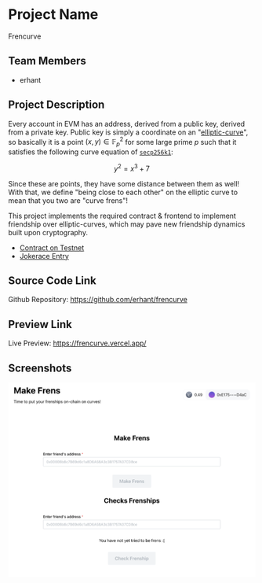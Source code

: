 <!-- Submit Your Project
Project Name:
Team Members: (Name and Lens Handle)
Project Description:
Source Code Link:
Preview Link (Optional):
Demo Video/Slide Deck Link (Optional):
Screenshots (Optional):
-->

# Project Name

Frencurve

## Team Members

- erhant

## Project Description

Every account in EVM has an address, derived from a public key, derived from a private key. Public key is simply a coordinate on an "[elliptic-curve](https://www.rareskills.io/post/elliptic-curves-finite-fields)", so basically it is a point $(x, y) \in \mathbb{F}_p^2$ for some large prime $p$ such that it satisfies the following curve equation of [`secp256k1`](https://en.bitcoin.it/wiki/Secp256k1):

$$
y^2 = x^3 + 7
$$

Since these are points, they have some distance between them as well! With that, we define "being close to each other" on the elliptic curve to mean that you two are "curve frens"!

This project implements the required contract & frontend to implement friendship over elliptic-curves, which may pave new friendship dynamics built upon cryptography.

- [Contract on Testnet](https://block-explorer.testnet.lens.dev/address/0x4D9058C198c1c9433612F6dA4f271Ee7D7eB0459#contract)
- [Jokerace Entry](https://jokerace.io/contest/polygon/0x552bdf3d0acfa0bc398607fd675d3b4cce6aabdf/submission/70592271744613817044400087847213095324107207545920898777206167711444430925570)

## Source Code Link

Github Repository: <https://github.com/erhant/frencurve>

## Preview Link

Live Preview: <https://frencurve.vercel.app/>

## Screenshots

![img](./img/Home.png)
